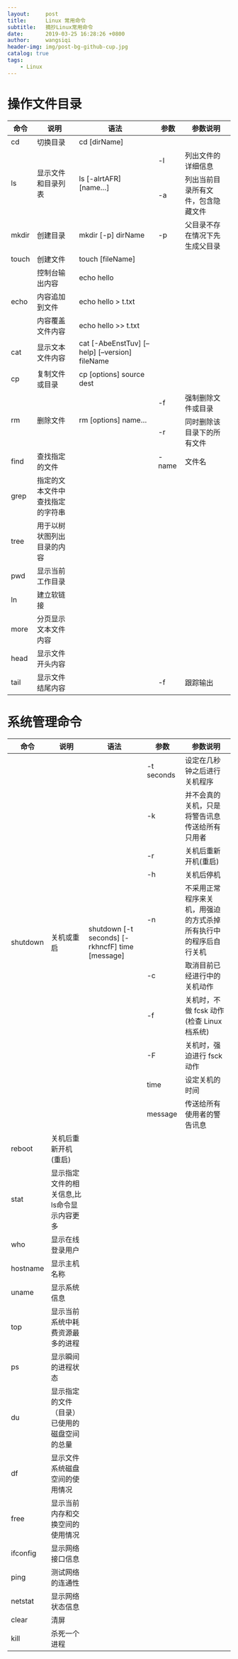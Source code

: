 ```yaml
---
layout:     post
title:      Linux 常用命令
subtitle:   摘抄Linux常用命令
date:       2019-03-25 16:28:26 +0800
author:     wangsiqi
header-img: img/post-bg-github-cup.jpg
catalog: true
tags:                              
    - Linux
---
```

# 操作文件目录

<html>
    <table style="width:100%" >
        <thead>
            <tr>
                <th>命令</th>
                <th>说明</th>
                <th>语法</th>
                <th>参数</th>
                <th>参数说明</th>
            </tr>
        </thead>
        <tbody>
            <tr>
                <td>cd</td>
                <td>切换目录</td>
                <td>cd [dirName]</td>
                <td></td>
                <td></td>
            </tr>
            <tr>
                <td rowspan="2">ls</td>
                <td rowspan="2">显示文件和目录列表</td>
                <td rowspan="2">ls [-alrtAFR] [name…]</td>
                <td>-l</td>
                <td>列出文件的详细信息</td>
            </tr>
            <tr>
                <td>-a</td>
                <td>列出当前目录所有文件，包含隐藏文件</td>
            </tr>
            <tr>
                <td>mkdir</td>
                <td>创建目录</td>
                <td>mkdir [-p] dirName</td>
                <td>-p</td>
                <td>父目录不存在情况下先生成父目录</td>
            </tr>
            <tr>
                <td>touch</td>
                <td>创建文件</td>
                <td>touch [fileName]</td>
                <td></td>
                <td></td>
            </tr>
            <tr>
                <td rowspan="3">echo</td>
                <td>控制台输出内容</td>
                <td>echo hello</td>
                <td></td>
                <td></td>
            </tr>       
            <tr>
                <td>内容追加到文件</td>
                <td>echo hello > t.txt</td>
                <td></td>
                <td></td>
            </tr>  
            <tr>
                <td>内容覆盖文件内容</td>
                <td>echo hello >> t.txt</td>
                <td></td>
                <td></td>
            </tr>
            <tr>
                <td>cat</td>
                <td>显示文本文件内容</td>
                <td>cat [-AbeEnstTuv] [–help] [–version] fileName</td>
                <td></td>
                <td></td>
            </tr>
            <tr>
                <td>cp</td>
                <td>复制文件或目录</td>
                <td>cp [options] source dest</td>
                <td></td>
                <td></td>
            </tr>
            <tr>
                <td rowspan="2">rm</td>
                <td rowspan="2">删除文件</td>
                <td rowspan="2">rm [options] name…</td>
                <td>-f</td>
                <td>强制删除文件或目录</td>
            </tr>
            <tr>
                <td>-r</td>
                <td>同时删除该目录下的所有文件</td>
            </tr>
            <tr>
                <td>find</td>
                <td>查找指定的文件</td>
                <td></td>
                <td>-name</td>
                <td>文件名</td>
            </tr>
            <tr>
                <td>grep</td>
                <td>指定的文本文件中查找指定的字符串</td>
                <td></td>
                <td></td>
                <td></td>
            </tr>
            <tr>
                <td>tree</td>
                <td>用于以树状图列出目录的内容</td>
                <td></td>
                <td></td>
                <td></td>
            </tr>
            <tr>
                <td>pwd</td>
                <td>显示当前工作目录</td>
                <td></td>
                <td></td>
                <td></td>
            </tr>
            <tr>
                <td>ln</td>
                <td>建立软链接</td>
                <td></td>
                <td></td>
                <td></td>
            </tr>
            <tr>
                <td>more</td>
                <td>分页显示文本文件内容</td>
                <td></td>
                <td></td>
                <td></td>
            </tr>
            <tr>
                <td>head</td>
                <td>显示文件开头内容</td>
                <td></td>
                <td></td>
                <td></td>
            </tr>
            <tr>
                <td>tail</td>
                <td>显示文件结尾内容</td>
                <td></td>
                <td>-f</td>
                <td>跟踪输出</td>
            </tr>
        </tbody>
    </table>
</html>

# 系统管理命令
<html>
    <table style="width:100%" >
        <thead>
            <tr>
                <th>命令</th>
                <th>说明</th>
                <th>语法</th>
                <th>参数</th>
                <th>参数说明</th>
            </tr>
        </thead>
        <tbody>
            <tr>
                <td rowspan="10">shutdown</td>
                <td rowspan="10">关机或重启</td>
                <td rowspan="10">shutdown [-t seconds] [-rkhncfF] time [message]</td>
                <td>-t seconds</td>
                <td>设定在几秒钟之后进行关机程序</td>
            </tr>
            <tr>
                <td>-k</td>
                <td>并不会真的关机，只是将警告讯息传送给所有只用者</td>
            </tr>
            <tr>
                <td>-r</td>
                <td>关机后重新开机(重启)</td>
            </tr>
            <tr>
                <td>-h</td>
                <td>关机后停机</td>
            </tr>
            <tr>
                <td>-n</td>
                <td>不采用正常程序来关机，用强迫的方式杀掉所有执行中的程序后自行关机</td>
            </tr>
            <tr>
                <td>-c</td>
                <td>取消目前已经进行中的关机动作</td>
            </tr>
            <tr>
                <td>-f</td>
                <td>关机时，不做 fcsk 动作(检查 Linux 档系统)</td>
            </tr>
            <tr>
                <td>-F</td>
                <td>关机时，强迫进行 fsck 动作</td>
            </tr>
            <tr>
                <td>time</td>
                <td>设定关机的时间</td>
            </tr>
            <tr>
                <td>message</td>
                <td>传送给所有使用者的警告讯息</td>
            </tr>
            <tr>
                <td>reboot</td>
                <td>关机后重新开机(重启)</td>
                <td></td>
                <td></td>
                <td></td>
            </tr>
            <tr>
                <td>stat</td>
                <td>显示指定文件的相关信息,比ls命令显示内容更多</td>
                <td></td>
                <td></td>
                <td></td>
            </tr>
            <tr>
                <td>who</td>
                <td>显示在线登录用户</td>
                <td></td>
                <td></td>
                <td></td>
            </tr>
            <tr>
                <td>hostname</td>
                <td>显示主机名称</td>
                <td></td>
                <td></td>
                <td></td>
            </tr>
            <tr>
                <td>uname</td>
                <td>显示系统信息</td>
                <td></td>
                <td></td>
                <td></td>
            </tr>
            <tr>
                <td>top</td>
                <td>显示当前系统中耗费资源最多的进程</td>
                <td></td>
                <td></td>
                <td></td>
            </tr>
            <tr>
                <td>ps</td>
                <td>显示瞬间的进程状态</td>
                <td></td>
                <td></td>
                <td></td>
            </tr>
            <tr>
                <td>du</td>
                <td>显示指定的文件（目录）已使用的磁盘空间的总量</td>
                <td></td>
                <td></td>
                <td></td>
            </tr>
            <tr>
                <td>df</td>
                <td>显示文件系统磁盘空间的使用情况</td>
                <td></td>
                <td></td>
                <td></td>
            </tr>
            <tr>
                <td>free</td>
                <td>显示当前内存和交换空间的使用情况</td>
                <td></td>
                <td></td>
                <td></td>
            </tr>
            <tr>
                <td>ifconfig</td>
                <td>显示网络接口信息</td>
                <td></td>
                <td></td>
                <td></td>
            </tr>
            <tr>
                <td>ping</td>
                <td>测试网络的连通性</td>
                <td></td>
                <td></td>
                <td></td>
            </tr>
            <tr>
                <td>netstat</td>
                <td>显示网络状态信息</td>
                <td></td>
                <td></td>
                <td></td>
            </tr>
            <tr>
                <td>clear</td>
                <td>清屏</td>
                <td></td>
                <td></td>
                <td></td>
            </tr>
            <tr>
                <td>kill</td>
                <td>杀死一个进程</td>
                <td></td>
                <td></td>
                <td></td>
            </tr>
        </tbody>
    </table>
</html>
